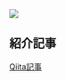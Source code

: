 <img src="https://qiita-image-store.s3.ap-northeast-1.amazonaws.com/0/3279945/0b80c708-f3c3-44bd-b8c3-32f075c37ec7.png">

## 紹介記事
[Qiita記事](https://qiita.com/bisketoriba/items/e1afb5d967295f3a16fc)
